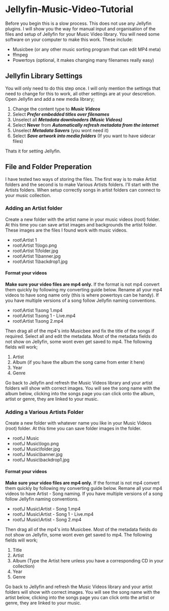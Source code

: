 # Jellyfin-Music-Video-Tutorial
Before you begin this is a slow process. This does not use any Jellyfin plugins. I will show you the way for manual input and organisation of the files and setup of Jellyfin for your Music Video library. You will need some software on your computer to make this work. These include:
- Musicbee (or any other music sorting program that can edit MP4 meta)
- ffmpeg
- Powertoys (optional, it makes changing many filenames really easy)
## Jellyfin Library Settings
You will only need to do this step once. I will only mention the settings that need to change for this to work, all other settings are at your descretion. Open Jellyfin and add a new media library;
1. Change the content type to ***Music Videos***
2. Select ***Prefer embedded titles over filenames***
3. Unselect all ***Metadata downloaders (Music Videos)***
4. Select **Never** from ***Automatically refresh metadata from the internet***
5. Unselect ***Metadata Savers*** (you wont need it)
6. Select ***Save artwork into media folders*** (If you want to have sidecar files)

Thats it for setting Jellyfin.
## File and Folder Preperation
I have tested two ways of storing the files. The first way is to make Artist folders and the second is to make Various Artists folders. I'll start with the Artists folders. When setup correctly songs in artist folders can connect to your music collection.
### Adding an Artist folder
Create a new folder with the artist name in your music videos (root) folder. At this time you can save artist images and backgrounds the artist folder. These images are the files I found work with music videos.
- root\Artist 1
- root\Artist 1\logo.png
- root\Artist 1\folder.jpg
- root\Artist 1\banner.jpg
- root\Artist 1\backdrop1.jpg


#### Format your videos
**Make sure your video files are mp4 only.** If the format is not mp4 convert them quickly by following my converting guide below. Rename all your mp4 videos to have song name only (this is where powertoys can be handy). If you have multiple versions of a song follow Jellyfin naming conventions.
- root\Artist 1\song 1.mp4
- root\Artist 1\song 1 - Live.mp4
- root\Artist 1\song 2.mp4

Then drag all of the mp4's into Musicbee and fix the title of the songs if required. Select all and edit the metadata. Most of the metadata fields do not show on Jellyfin, some wont even get saved to mp4. The following fields will work;
1. Artist
2. Album (if you have the album the song came from enter it here)
3. Year
4. Genre

Go back to Jellyfin and refresh the Music Videos library and your artist folders will show with correct images. You will see the song name with the album below, clicking into the songs page you can click onto the album, artist or genre, they are linked to your music.

### Adding a Various Artists Folder
Create a new folder with whatever name you like in your Music Videos (root) folder. At this time you can save folder images in the folder.
- root\J Music
- root\J Music\logo.png
- root\J Music\folder.jpg
- root\J Music\banner.jpg
- root\J Music\backdrop1.jpg

#### Format your videos
**Make sure your video files are mp4 only.** If the format is not mp4 convert them quickly by following my converting guide below. Remane all your mp4 videos to have Artist - Song naming. If you have multiple versions of a song follow Jellyfin naming conventions.
- root\J Music\Artist - Song 1.mp4
- root\J Music\Artist - Song 1 - Live.mp4
- root\J Music\Artist - Song 2.mp4

Then drag all of the mp4's into Musicbee. Most of the metadata fields do not show on Jellyfin, some wont even get saved to mp4. The following fields will work;
1. Title
2. Artist
3. Album (Type the Artist here unless you have a corresponding CD in your collection)
4. Year
5. Genre

Go back to Jellyfin and refresh the Music Videos library and your artist folders will show with correct images. You will see the song name with the artist below, clicking into the songs page you can click onto the artist or genre, they are linked to your music.
